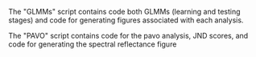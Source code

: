 
The "GLMMs" script contains code both GLMMs (learning and testing stages) and code for generating figures associated with each analysis. 

The "PAVO" script contains code for the pavo analysis, JND scores, and code for generating the spectral reflectance figure 